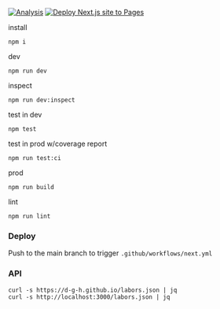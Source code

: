 [![Analysis](https://github.com/d-g-h/d-g-h.github.com/actions/workflows/analysis.yml/badge.svg)](https://github.com/d-g-h/d-g-h.github.com/actions/workflows/analysis.yml)
[![Deploy Next.js site to Pages](https://github.com/d-g-h/d-g-h.github.com/actions/workflows/next.yml/badge.svg)](https://github.com/d-g-h/d-g-h.github.com/actions/workflows/next.yml)

install
```
npm i
```

dev
```
npm run dev
```

inspect
```
npm run dev:inspect
```


test in dev
```
npm test
```

test in prod w/coverage report
```
npm run test:ci
```

prod
```
npm run build
```

lint
```
npm run lint
```

### Deploy
Push to the main branch to trigger `.github/workflows/next.yml`


### API
```
curl -s https://d-g-h.github.io/labors.json | jq
curl -s http://localhost:3000/labors.json | jq
```
